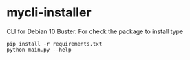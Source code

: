 # mycli-installer
CLI for Debian 10 Buster.
For check the package to install type
```
pip install -r requirements.txt
python main.py --help
```
